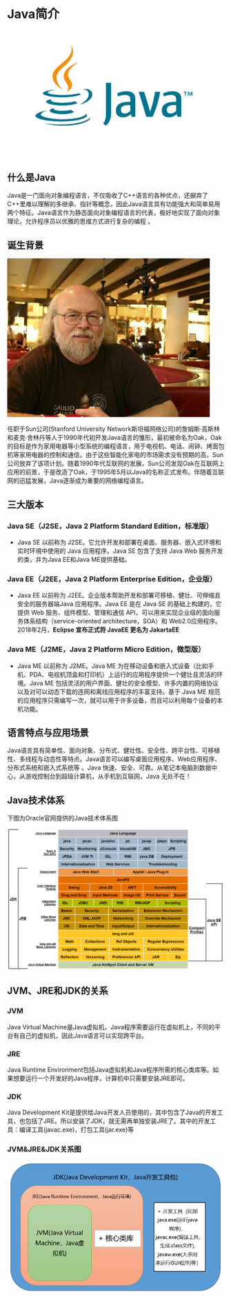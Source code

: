 # Java简介

![Java图标](https://raw.githubusercontent.com/JourWon/image/master/Java简介/Java图标.png)

## 什么是Java

 Java是一门面向对象编程语言，不仅吸收了C++语言的各种优点，还摒弃了C++里难以理解的多继承、指针等概念，因此Java语言具有功能强大和简单易用两个特征。Java语言作为静态面向对象编程语言的代表，极好地实现了面向对象理论，允许程序员以优雅的思维方式进行复杂的编程 。



## 诞生背景

![Java之父-詹姆斯·高斯林](https://raw.githubusercontent.com/JourWon/image/master/Java简介/詹姆斯·高斯林1.jpg)

 任职于Sun公司(Stanford University Network斯坦福网络公司)的詹姆斯·高斯林和麦克·舍林丹等人于1990年代初开发Java语言的雏形，最初被命名为Oak，Oak的目标是作为家用电器等小型系统的编程语言，用于电视机、电话、闹钟、烤面包机等家用电器的控制和通信。由于这些智能化家电的市场需求没有预期的高，Sun公司放弃了该项计划。随着1990年代互联网的发展，Sun公司发现Oak在互联网上应用的前景，于是改造了Oak，于1995年5月以Java的名称正式发布。伴随着互联网的迅猛发展，Java逐渐成为重要的网络编程语言。



## 三大版本

### Java SE（J2SE，Java 2 Platform Standard Edition，标准版）

- Java SE 以前称为 J2SE。它允许开发和部署在桌面、服务器、嵌入式环境和实时环境中使用的 Java 应用程序。Java SE 包含了支持 Java Web 服务开发的类，并为Java EE和Java ME提供基础。

### Java EE（J2EE，Java 2 Platform Enterprise Edition，企业版）

- Java EE 以前称为 J2EE。企业版本帮助开发和部署可移植、健壮、可伸缩且安全的服务器端Java 应用程序。Java EE 是在 Java SE 的基础上构建的，它提供 Web 服务、组件模型、管理和通信 API，可以用来实现企业级的面向服务体系结构（service-oriented architecture，SOA）和 Web2.0应用程序。2018年2月，**Eclipse 宣布正式将 JavaEE 更名为 JakartaEE**

### Java ME（J2ME，Java 2 Platform Micro Edition，微型版）

- Java ME 以前称为 J2ME。Java ME 为在移动设备和嵌入式设备（比如手机、PDA、电视机顶盒和打印机）上运行的应用程序提供一个健壮且灵活的环境。Java ME 包括灵活的用户界面、健壮的安全模型、许多内置的网络协议以及对可以动态下载的连网和离线应用程序的丰富支持。基于 Java ME 规范的应用程序只需编写一次，就可以用于许多设备，而且可以利用每个设备的本机功能。



## 语言特点与应用场景

 Java语言具有简单性、面向对象、分布式、健壮性、安全性、跨平台性、可移植性、多线程与动态性等特点。Java语言可以编写桌面应用程序、Web应用程序、分布式系统和嵌入式系统等 。Java 快速、安全、可靠。从笔记本电脑到数据中心，从游戏控制台到超级计算机，从手机到互联网，Java 无处不在！



## Java技术体系

下图为Oracle官网提供的Java技术体系图

![Java技术体系](https://raw.githubusercontent.com/JourWon/image/master/Java简介/Java技术体系.png)





## JVM、JRE和JDK的关系

### JVM

Java Virtual Machine是Java虚拟机，Java程序需要运行在虚拟机上，不同的平台有自己的虚拟机，因此Java语言可以实现跨平台。

### JRE
Java Runtime Environment包括Java虚拟机和Java程序所需的核心类库等。如果想要运行一个开发好的Java程序，计算机中只需要安装JRE即可。

### JDK
Java Development Kit是提供给Java开发人员使用的，其中包含了Java的开发工具，也包括了JRE。所以安装了JDK，就无需再单独安装JRE了。其中的开发工具：编译工具(javac.exe)，打包工具(jar.exe)等

### JVM&JRE&JDK关系图

![JVM&JRE&JDK关系图](https://raw.githubusercontent.com/JourWon/image/master/Java简介/JVM&JRE&JDK关系图.png)